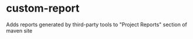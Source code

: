 custom-report
=============

Adds reports generated by third-party tools to "Project Reports" section of maven site